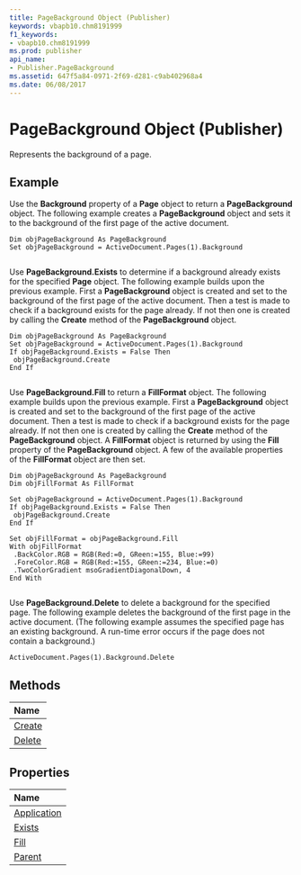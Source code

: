 ```yaml
---
title: PageBackground Object (Publisher)
keywords: vbapb10.chm8191999
f1_keywords:
- vbapb10.chm8191999
ms.prod: publisher
api_name:
- Publisher.PageBackground
ms.assetid: 647f5a84-0971-2f69-d281-c9ab402968a4
ms.date: 06/08/2017
---
```



# PageBackground Object (Publisher)

Represents the background of a page.
 


## Example

Use the  **Background** property of a **Page** object to return a **PageBackground** object. The following example creates a **PageBackground** object and sets it to the background of the first page of the active document.
 

 

```
Dim objPageBackground As PageBackground 
Set objPageBackground = ActiveDocument.Pages(1).Background 
 
```

Use  **PageBackground.Exists** to determine if a background already exists for the specified **Page** object. The following example builds upon the previous example. First a **PageBackground** object is created and set to the background of the first page of the active document. Then a test is made to check if a background exists for the page already. If not then one is created by calling the **Create** method of the **PageBackground** object.
 

 



```
Dim objPageBackground As PageBackground 
Set objPageBackground = ActiveDocument.Pages(1).Background 
If objPageBackground.Exists = False Then 
 objPageBackground.Create 
End If 
 
```

Use  **PageBackground.Fill** to return a **FillFormat** object. The following example builds upon the previous example. First a **PageBackground** object is created and set to the background of the first page of the active document. Then a test is made to check if a background exists for the page already. If not then one is created by calling the **Create** method of the **PageBackground** object. A **FillFormat** object is returned by using the **Fill** property of the **PageBackground** object. A few of the available properties of the **FillFormat** object are then set.
 

 



```
Dim objPageBackground As PageBackground 
Dim objFillFormat As FillFormat 
 
Set objPageBackground = ActiveDocument.Pages(1).Background 
If objPageBackground.Exists = False Then 
 objPageBackground.Create 
End If 
 
Set objFillFormat = objPageBackground.Fill 
With objFillFormat 
 .BackColor.RGB = RGB(Red:=0, GReen:=155, Blue:=99) 
 .ForeColor.RGB = RGB(Red:=155, GReen:=234, Blue:=0) 
 .TwoColorGradient msoGradientDiagonalDown, 4 
End With 
 
```

Use  **PageBackground.Delete** to delete a background for the specified page. The following example deletes the background of the first page in the active document. (The following example assumes the specified page has an existing background. A run-time error occurs if the page does not contain a background.)
 

 



```
ActiveDocument.Pages(1).Background.Delete
```


## Methods



|**Name**|
|:-----|
|[Create](pagebackground-create-method-publisher.md)|
|[Delete](pagebackground-delete-method-publisher.md)|

## Properties



|**Name**|
|:-----|
|[Application](pagebackground-application-property-publisher.md)|
|[Exists](pagebackground-exists-property-publisher.md)|
|[Fill](pagebackground-fill-property-publisher.md)|
|[Parent](pagebackground-parent-property-publisher.md)|

